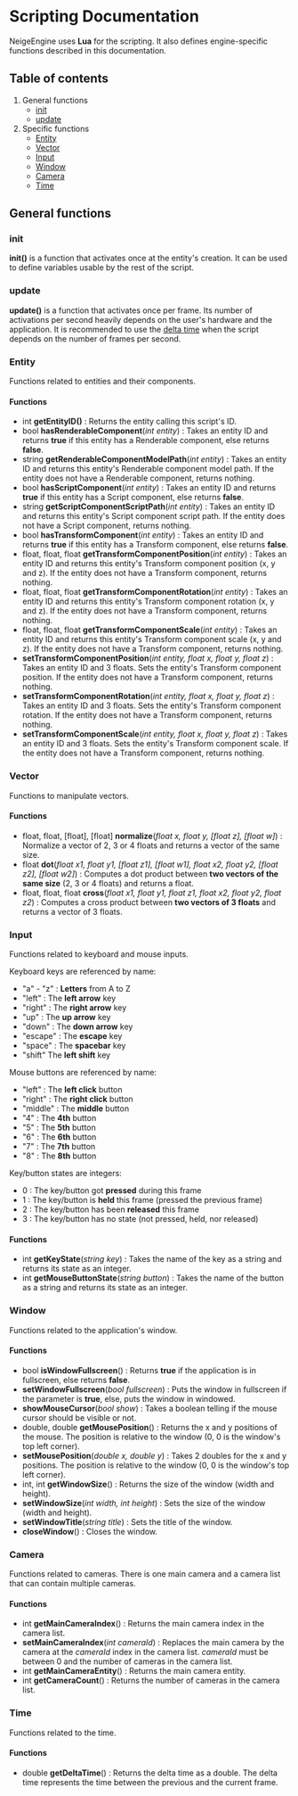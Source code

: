 
# Scripting Documentation
NeigeEngine uses **Lua** for the scripting. It also defines engine-specific functions described in this documentation.

## Table of contents
1. General functions
	- [init](#init)
	- [update](#update)
2. Specific functions
	- [Entity](#entity)
	- [Vector](#vector)
	- [Input](#input)
	- [Window](#window)
	- [Camera](#camera)
	- [Time](#time)
 
## General functions

### init
**init()** is a function that activates once at the entity's creation. It can be used to define variables usable by the rest of the script.

### update
**update()** is a function that activates once per frame. Its number of activations per second heavily depends on the user's hardware and the application. It is recommended to use the [delta time](#deltatime) when the script depends on the number of frames per second.

### Entity
Functions related to entities and their components.

#### Functions
- int **getEntityID()** : Returns the entity calling this script's ID.
- bool **hasRenderableComponent**(*int entity*) : Takes an entity ID and returns **true** if this entity has a Renderable component, else returns **false**.
- string **getRenderableComponentModelPath**(*int entity*) : Takes an entity ID and returns this entity's Renderable component model path. If the entity does not have a Renderable component, returns nothing.
- bool **hasScriptComponent**(*int entity*) : Takes an entity ID and returns **true** if this entity has a Script component, else returns **false**.
- string **getScriptComponentScriptPath**(*int entity*) : Takes an entity ID and returns this entity's Script component script path. If the entity does not have a Script component, returns nothing.
- bool **hasTransformComponent**(*int entity*) : Takes an entity ID and returns **true** if this entity has a Transform component, else returns **false**.
- float, float, float **getTransformComponentPosition**(*int entity*) : Takes an entity ID and returns this entity's Transform component position (x, y and z). If the entity does not have a Transform component, returns nothing.
- float, float, float **getTransformComponentRotation**(*int entity*) : Takes an entity ID and returns this entity's Transform component rotation (x, y and z). If the entity does not have a Transform component, returns nothing.
- float, float, float **getTransformComponentScale**(*int entity*) : Takes an entity ID and returns this entity's Transform component scale (x, y and z). If the entity does not have a Transform component, returns nothing.
- **setTransformComponentPosition**(*int entity, float x, float y, float z*) : Takes an entity ID and 3 floats. Sets the entity's Transform component position. If the entity does not have a Transform component, returns nothing.
- **setTransformComponentRotation**(*int entity, float x, float y, float z*) : Takes an entity ID and 3 floats. Sets the entity's Transform component rotation. If the entity does not have a Transform component, returns nothing.
- **setTransformComponentScale**(*int entity, float x, float y, float z*) : Takes an entity ID and 3 floats. Sets the entity's Transform component scale. If the entity does not have a Transform component, returns nothing.

### Vector
Functions to manipulate vectors.

#### Functions
- float, float, [float], [float] **normalize**(*float x, float y, [float z], [float w]*) : Normalize a vector of 2, 3 or 4 floats and returns a vector of the same size.
- float **dot**(*float x1, float y1, [float z1], [float w1], float x2, float y2, [float z2], [float w2]*) : Computes a dot product between **two vectors of the same size** (2, 3 or 4 floats) and returns a float.
- float, float, float **cross**(*float x1, float y1, float z1, float x2, float y2, float z2*) : Computes a cross product between **two vectors of 3 floats** and returns a vector of 3 floats.

### Input
Functions related to keyboard and mouse inputs.

Keyboard keys are referenced by name:
- "a" - "z" : **Letters** from A to Z
- "left" : The **left arrow** key
- "right" : The **right arrow** key
- "up" : The **up arrow** key
- "down" : The **down arrow** key
- "escape" : The **escape** key
- "space" : The **spacebar** key
- "shift" The **left shift** key

Mouse buttons are referenced by name:
- "left" : The **left click** button
- "right" : The **right click** button
- "middle" : The **middle** button
- "4" : The **4th** button
- "5" : The **5th** button
- "6" : The **6th** button
- "7" : The **7th** button
- "8" : The **8th** button

Key/button states are integers:
- 0 : The key/button got **pressed** during this frame
- 1 : The key/button is **held** this frame (pressed the previous frame)
- 2 : The key/button has been **released** this frame
- 3 : The key/button has no state (not pressed, held, nor released)

#### Functions
- int **getKeyState**(*string key*) : Takes the name of the key as a string and returns its state as an integer.
- int **getMouseButtonState**(*string button*) : Takes the name of the button as a string and returns its state as an integer.

### Window
Functions related to the application's window.

#### Functions
- bool **isWindowFullscreen**() : Returns **true** if the application is in fullscreen, else returns **false**.
- **setWindowFullscreen**(*bool fullscreen*) : Puts the window in fullscreen if the parameter is **true**, else, puts the window in windowed.
- **showMouseCursor**(*bool show*) : Takes a boolean telling if the mouse cursor should be visible or not.
- double, double **getMousePosition**() : Returns the x and y positions of the mouse. The position is relative to the window (0, 0 is the window's top left corner).
- **setMousePosition**(*double x, double y*) : Takes 2 doubles for the x and y positions. The position is relative to the window (0, 0 is the window's top left corner).
- int, int **getWindowSize**() : Returns the size of the window (width and height).
- **setWindowSize**(*int width, int height*) : Sets the size of the window (width and height).
- **setWindowTitle**(*string title*) : Sets the title of the window.
- **closeWindow**() : Closes the window.

### Camera
Functions related to cameras. There is one main camera and a camera list that can contain multiple cameras.

#### Functions
- int **getMainCameraIndex**() : Returns the main camera index in the camera list.
- **setMainCameraIndex**(*int cameraId*) : Replaces the main camera by the camera at the *cameraId* index in the camera list. *cameraId* must be between 0 and the number of cameras in the camera list.
- int **getMainCameraEntity**() : Returns the main camera entity.
- int **getCameraCount**() : Returns the number of cameras in the camera list.

###  Time
Functions related to the time.

#### Functions
- <a id="deltatime"></a>double **getDeltaTime**() : Returns the delta time as a double. The delta time represents the time between the previous and the current frame.
